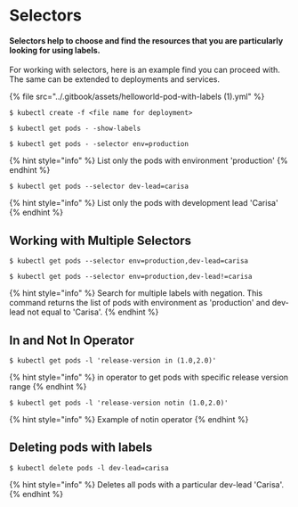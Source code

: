 # Selectors

#### Selectors help to choose and find the resources that you are particularly looking for using labels.

For working with selectors, here is an example find you can proceed with. The same can be extended to deployments and services.

{% file src="../.gitbook/assets/helloworld-pod-with-labels \(1\).yml" %}

```text
$ kubectl create -f <file name for deployment>
```

```text
$ kubectl get pods - -show-labels
```

```text
$ kubectl get pods - -selector env=production
```

{% hint style="info" %}
List only the pods with environment 'production'
{% endhint %}

```text
$ kubectl get pods --selector dev-lead=carisa
```

{% hint style="info" %}
List only the pods with development lead 'Carisa'
{% endhint %}

## Working with Multiple Selectors

```text
$ kubectl get pods --selector env=production,dev-lead=carisa
```

```text
$ kubectl get pods --selector env=production,dev-lead!=carisa
```

{% hint style="info" %}
Search for multiple labels with negation. This command returns the list of pods with environment as 'production' and dev-lead not equal to 'Carisa'.
{% endhint %}

## In and Not In Operator

```text
$ kubectl get pods -l 'release-version in (1.0,2.0)' 
```

{% hint style="info" %}
in operator to get pods with specific release version range
{% endhint %}

```text
$ kubectl get pods -l 'release-version notin (1.0,2.0)'
```

{% hint style="info" %}
Example of notin operator
{% endhint %}

## Deleting pods with labels

```text
$ kubectl delete pods -l dev-lead=carisa
```

{% hint style="info" %}
Deletes all pods with a particular dev-lead 'Carisa'.
{% endhint %}

